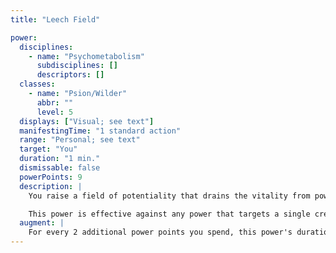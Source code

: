 ```yaml
---
title: "Leech Field"

power:
  disciplines:
    - name: "Psychometabolism"
      subdisciplines: []
      descriptors: []
  classes:
    - name: "Psion/Wilder"
      abbr: ""
      level: 5
  displays: ["Visual; see text"]
  manifestingTime: "1 standard action"
  range: "Personal; see text"
  target: "You"
  duration: "1 min."
  dismissable: false
  powerPoints: 9
  description: |
    You raise a field of potentiality that drains the vitality from powers that you successfully save against. When you succeed on a saving throw to negate the effect of a foe's power on you, and the power is one that leech field is effective against (see below), your body erupts in a brief flash of crackling dark energy. You gain 1 power point for every 2 power points your foe spent to manifest the power you just saved against (to a maximum number of points equal to your manifester level). You cannot gain power points that would cause you to exceed your normal daily maximum.

    This power is effective against any power that targets a single creature and allows the target a saving throw to negate it, except those that are delivered by a touch attack or a ranged touch attack (including a ray).
  augment: |
    For every 2 additional power points you spend, this power's duration increases by 1 minute.
---
```

